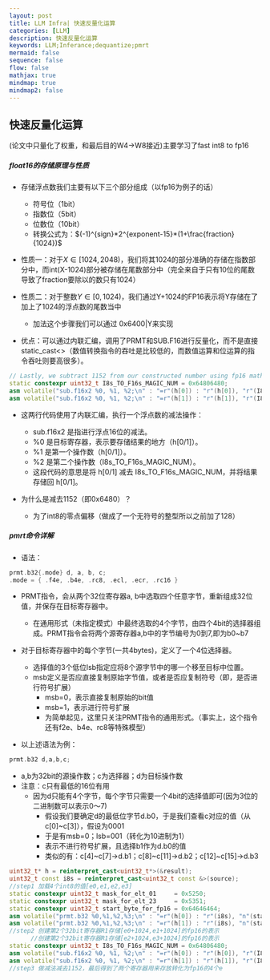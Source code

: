 ```yaml
---
layout: post
title: LLM Infra| 快速反量化运算
categories: [LLM]
description: 快速反量化运算
keywords: LLM;Inferance;dequantize;pmrt
mermaid: false
sequence: false
flow: false
mathjax: true
mindmap: true
mindmap2: false
---
```


## 快速反量化运算

(论文中只量化了权重，和最后目的W4->W8接近)主要学习了fast int8 to fp16

##### float16的存储原理与性质

- 存储浮点数我们主要有以下三个部分组成（以fp16为例子的话）
   - 符号位（1bit）
   - 指数位（5bit）
   - 位数位（10bit）
   - 转换公式为：$(-1)^{sign}*2^{exponent-15}*(1+\frac{fraction}{1024})$

- 性质一：对于$X\in [1024,2048)$，我们将其1024的部分准确的存储在指数部分中，而int(X-1024)部分被存储在尾数部分中（完全来自于只有10位的尾数导致了fraction要除以的数只有1024）

- 性质二：对于整数$Y\in [0,1024)$，我们通过Y+1024的FP16表示将Y存储在了加上了1024的浮点数的尾数当中
   - 加法这个步骤我们可以通过 0x6400|Y来实现

- 优点：可以通过内联汇编，调用了PRMT和SUB.F16进行反量化，而不是直接static_cast<>（数值转换指令的吞吐是比较低的，而数值运算和位运算的指令吞吐则要高很多）。

```c++
// Lastly, we subtract 1152 from our constructed number using fp16 math to get our signed integer as fp16.
static constexpr uint32_t I8s_TO_F16s_MAGIC_NUM = 0x64806480;
asm volatile("sub.f16x2 %0, %1, %2;\n" : "=r"(h[0]) : "r"(h[0]), "r"(I8s_TO_F16s_MAGIC_NUM));
asm volatile("sub.f16x2 %0, %1, %2;\n" : "=r"(h[1]) : "r"(h[1]), "r"(I8s_TO_F16s_MAGIC_NUM));
```
- 这两行代码使用了内联汇编，执行一个浮点数的减法操作：
   - sub.f16x2 是指进行浮点16位的减法。
   - %0 是目标寄存器，表示要存储结果的地方（h[0/1]）。
   - %1 是第一个操作数（h[0/1]）。
   - %2 是第二个操作数（I8s_TO_F16s_MAGIC_NUM）。
   - 这段代码的意思是将 h[0/1] 减去 I8s_TO_F16s_MAGIC_NUM，并将结果存储回 h[0/1]。

- 为什么是减去1152（即0x6480）？
   - 为了int8的零点偏移（做成了一个无符号的整型所以之前加了128）

##### pmrt命令详解
- 语法：
```c++
prmt.b32{.mode} d, a, b, c; 
.mode = { .f4e, .b4e, .rc8, .ecl, .ecr, .rc16 }
```
- PRMT指令，会从两个32位寄存器a, b中选取四个任意字节，重新组成32位值，并保存在目标寄存器中。
   - 在通用形式（未指定模式）中最终选取的4个字节，由四个4bit的选择器组成。PRMT指令会将两个源寄存器a,b中的字节编号为0到7,即为b0~b7

- 对于目标寄存器中的每个字节(一共4bytes)，定义了一个4位选择器。
   - 选择值的3个低位lsb指定应将8个源字节中的哪一个移至目标中位置。 
   - msb定义是否应直接复制原始字节值，或者是否应复制符号（即，是否进行符号扩展）
     - msb=0，表示直接复制原始的bit值
     - msb=1，表示进行符号扩展
     - 为简单起见，这里只关注PRMT指令的通用形式。（事实上，这个指令还有f2e、b4e、rc8等特殊模型）

- 以上述语法为例：
```c++
prmt.b32 d,a,b,c;
```
   - a,b为32bit的源操作数；c为选择器；d为目标操作数
   - 注意：c只有最低的16位有用
     - 因为d只能有4个字节，每个字节只需要一个4bit的选择值即可(因为3位的二进制数可以表示0～7)
       - 假设我们要确定d的最低位字节d.b0，于是我们查看c对应的值（从c[0]~c[3]），假设为0001
       - 于是有msb=0；lsb=001（转化为10进制为1）
       - 表示不进行符号扩展，且选择b1作为d.b0的值
       - 类似的有：c[4]~c[7]->d.b1；c[8]~c[11]->d.b2；c[12]~c[15]->d.b3

```c++
uint32_t* h = reinterpret_cast<uint32_t*>(&result);
uint32_t const i8s = reinterpret_cast<uint32_t const &>(source);
//step1 加载4个int8的值[e0,e1,e2,e3] 
static constexpr uint32_t mask_for_elt_01     = 0x5250;
static constexpr uint32_t mask_for_elt_23     = 0x5351;
static constexpr uint32_t start_byte_for_fp16 = 0x64646464;
asm volatile("prmt.b32 %0,%1,%2,%3;\n" : "=r"(h[0]) : "r"(i8s), "n"(start_byte_for_fp16), "n"(mask_for_elt_01));
asm volatile("prmt.b32 %0,%1,%2,%3;\n" : "=r"(h[1]) : "r"(i8s), "n"(start_byte_for_fp16), "n"(mask_for_elt_23));
//step2 创建第2个32bit寄存器R1存储[e0+1024,e1+1024]的fp16的表示
      //创建第2个32bit寄存器R1存储[e2+1024,e3+1024]的fp16的表示
static constexpr uint32_t I8s_TO_F16s_MAGIC_NUM = 0x64806480;
asm volatile("sub.f16x2 %0, %1, %2;\n" : "=r"(h[0]) : "r"(h[0]), "r"(I8s_TO_F16s_MAGIC_NUM));
asm volatile("sub.f16x2 %0, %1, %2;\n" : "=r"(h[1]) : "r"(h[1]), "r"(I8s_TO_F16s_MAGIC_NUM));
//step3 做减法减去1152，最后得到了两个寄存器用来存放转化为fp16的4个e
```